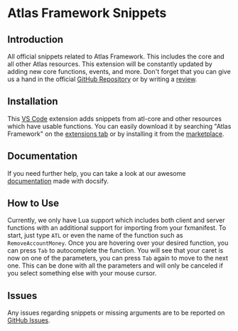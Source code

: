 # Atlas Framework Snippets

## Introduction

All official snippets related to Atlas Framework. This includes the core and all other Atlas resources. This extension will be constantly updated by adding new core functions, events, and more. Don't forget that you can give us a hand in the official [GitHub Repository](https://github.com/AtlasFw/vsc-atl) or by writing a [review](https://marketplace.visualstudio.com/items?itemName=AtlasFramework.atlas-framework-snippets&ssr=false#review-details).

## Installation
This [VS Code](https://code.visualstudio.com/) extension adds snippets from atl-core and other resources which have usable functions. You can easily download it by searching "Atlas Framework" on the [extensions tab](https://code.visualstudio.com/docs/editor/extension-marketplace#_search-for-an-extension) or by installing it from the [marketplace](https://marketplace.visualstudio.com/items?itemName=AtlasFramework.atlas-framework-snippets&ssr=false#review-details).

## Documentation
If you need further help, you can take a look at our awesome [documentation](https://atlasfw.live/documentation) made with docsify.

## How to Use
Currently, we only have Lua support which includes both client and server functions with an additional support for importing from your fxmanifest. To start, just type `ATL` or even the name of the function such as `RemoveAccountMoney`. Once you are hovering over your desired function, you can press `Tab` to autocomplete the function. You will see that your caret is now on one of the parameters, you can press `Tab` again to move to the next one. This can be done with all the parameters and will only be canceled if you select something else with your mouse cursor.

## Issues
Any issues regarding snippets or missing arguments are to be reported on [GitHub Issues](https://github.com/AtlasFw/vsc-atl/issues).
